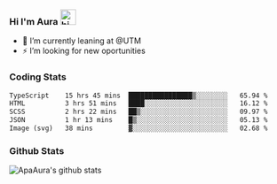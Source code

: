 ### Hi I'm Aura <img src="https://user-images.githubusercontent.com/1303154/88677602-1635ba80-d120-11ea-84d8-d263ba5fc3c0.gif" width="28px" alt="hi">

- 🔭 I’m currently leaning at @UTM
- ⚡ I’m looking for new oportunities


### Coding Stats

<!--START_SECTION:waka-->

```txt
TypeScript    15 hrs 45 mins  ████████████████▒░░░░░░░░   65.94 %
HTML          3 hrs 51 mins   ████░░░░░░░░░░░░░░░░░░░░░   16.12 %
SCSS          2 hrs 22 mins   ██▒░░░░░░░░░░░░░░░░░░░░░░   09.97 %
JSON          1 hr 13 mins    █▒░░░░░░░░░░░░░░░░░░░░░░░   05.13 %
Image (svg)   38 mins         ▓░░░░░░░░░░░░░░░░░░░░░░░░   02.68 %
```

<!--END_SECTION:waka-->

### Github Stats

![ApaAura's github stats](https://github-readme-stats.vercel.app/api?username=ApaAura&count_private=true&theme=tokyonight&hide=contribs,prs)
